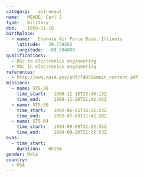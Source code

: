 ```yaml
---
category:	astronaut
name:	MEADE, Carl J.
type:	military
dob:	1950-11-16
birthplace:
  - name:	Chanute Air Force Base, Illinois
    latitude:	39.739262
    longitude:	-89.504089
qualifications:
  - BSc in electronics engineering
  - MSc in electronics engineering
references:
  - http://www.nasa.gov/pdf/740566main_current.pdf
missions:
  - name: STS-38
    time_start:   1990-11-15T23:48:13Z
    time_end:     1990-11-20T21:42:43Z
  - name: STS-50
    time_start:   1992-06-25T16:12:23Z
    time_end:     1992-07-09T11:42:28Z
  - name: STS-64
    time_start:   1994-09-09T22:22:35Z
    time_end:     1994-09-20T21:12:53Z
evas:
  - time_start: 
    duration:   6h15m
gender:	Male
country:
  - USA
---
```

